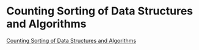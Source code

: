 # Counting Sorting of Data Structures and Algorithms
[Counting Sorting of Data Structures and Algorithms](https://aiwithcloud.com/2022/09/19/counting_sorting_of_data_structures_and_algorithms/)